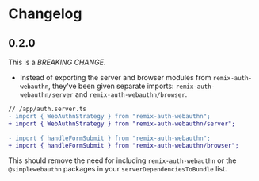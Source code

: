 # Changelog

## 0.2.0

This is a *BREAKING CHANGE*.

- Instead of exporting the server and browser modules from `remix-auth-webauthn`, they've been given separate imports: `remix-auth-webauthn/server` and `remix-auth-webauthn/browser`.

```diff
// /app/auth.server.ts
- import { WebAuthnStrategy } from "remix-auth-webauthn";
+ import { WebAuthnStrategy } from "remix-auth-webauthn/server";
```

```diff
- import { handleFormSubmit } from "remix-auth-webauthn";
+ import { handleFormSubmit } from "remix-auth-webauthn/browser";
```

This should remove the need for including `remix-auth-webauthn` or the `@simplewebauthn` packages in your `serverDependenciesToBundle` list.
